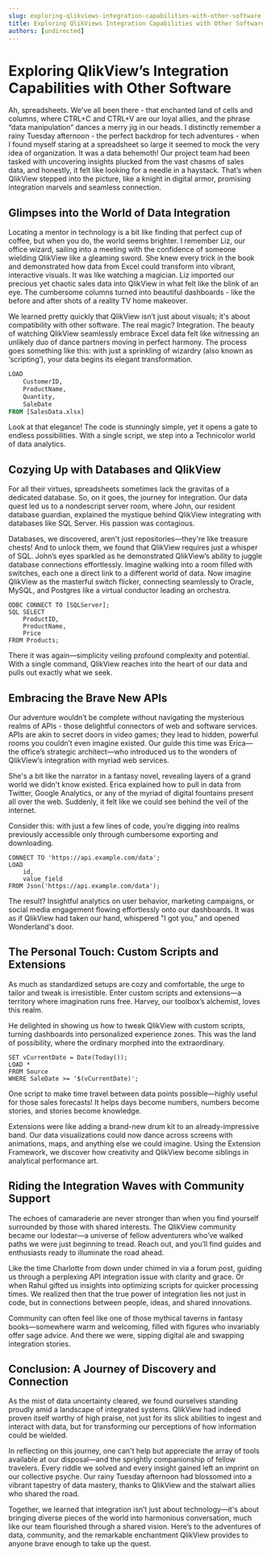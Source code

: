 ```yaml
---
slug: exploring-qlikviews-integration-capabilities-with-other-software
title: Exploring QlikViews Integration Capabilities with Other Software
authors: [undirected]
---
```



# Exploring QlikView’s Integration Capabilities with Other Software

Ah, spreadsheets. We've all been there - that enchanted land of cells and columns, where CTRL+C and CTRL+V are our loyal allies, and the phrase “data manipulation” dances a merry jig in our heads. I distinctly remember a rainy Tuesday afternoon - the perfect backdrop for tech adventures - when I found myself staring at a spreadsheet so large it seemed to mock the very idea of organization. It was a data behemoth! Our project team had been tasked with uncovering insights plucked from the vast chasms of sales data, and honestly, it felt like looking for a needle in a haystack. That’s when QlikView stepped into the picture, like a knight in digital armor, promising integration marvels and seamless connection.

## Glimpses into the World of Data Integration

Locating a mentor in technology is a bit like finding that perfect cup of coffee, but when you do, the world seems brighter. I remember Liz, our office wizard, sailing into a meeting with the confidence of someone wielding QlikView like a gleaming sword. She knew every trick in the book and demonstrated how data from Excel could transform into vibrant, interactive visuals. It was like watching a magician. Liz imported our precious yet chaotic sales data into QlikView in what felt like the blink of an eye. The cumbersome columns turned into beautiful dashboards - like the before and after shots of a reality TV home makeover.  

We learned pretty quickly that QlikView isn’t just about visuals; it's about compatibility with other software. The real magic? Integration. The beauty of watching QlikView seamlessly embrace Excel data felt like witnessing an unlikely duo of dance partners moving in perfect harmony. The process goes something like this: with just a sprinkling of wizardry (also known as ‘scripting’), your data begins its elegant transformation.

```sql
LOAD 
    CustomerID,
    ProductName,
    Quantity,
    SaleDate
FROM [SalesData.xlsx]
```

Look at that elegance! The code is stunningly simple, yet it opens a gate to endless possibilities. With a single script, we step into a Technicolor world of data analytics. 

## Cozying Up with Databases and QlikView

For all their virtues, spreadsheets sometimes lack the gravitas of a dedicated database. So, on it goes, the journey for integration. Our data quest led us to a nondescript server room, where John, our resident database guardian, explained the mystique behind QlikView integrating with databases like SQL Server. His passion was contagious. 

Databases, we discovered, aren't just repositories—they're like treasure chests! And to unlock them, we found that QlikView requires just a whisper of SQL. John’s eyes sparkled as he demonstrated QlikView’s ability to juggle database connections effortlessly. Imagine walking into a room filled with switches, each one a direct link to a different world of data. Now imagine QlikView as the masterful switch flicker, connecting seamlessly to Oracle, MySQL, and Postgres like a virtual conductor leading an orchestra.  

```qvs
ODBC CONNECT TO [SQLServer];
SQL SELECT 
    ProductID,
    ProductName,
    Price
FROM Products;
```

There it was again—simplicity veiling profound complexity and potential. With a single command, QlikView reaches into the heart of our data and pulls out exactly what we seek.

## Embracing the Brave New APIs

Our adventure wouldn’t be complete without navigating the mysterious realms of APIs - those delightful connectors of web and software services. APIs are akin to secret doors in video games; they lead to hidden, powerful rooms you couldn’t even imagine existed. Our guide this time was Erica—the office’s strategic architect—who introduced us to the wonders of QlikView’s integration with myriad web services.

She's a bit like the narrator in a fantasy novel, revealing layers of a grand world we didn't know existed. Erica explained how to pull in data from Twitter, Google Analytics, or any of the myriad of digital fountains present all over the web. Suddenly, it felt like we could see behind the veil of the internet.

Consider this: with just a few lines of code, you’re digging into realms previously accessible only through cumbersome exporting and downloading.

```qvs
CONNECT TO 'https://api.example.com/data';
LOAD
    id,
    value_field
FROM Json('https://api.example.com/data');
```

The result? Insightful analytics on user behavior, marketing campaigns, or social media engagement flowing effortlessly onto our dashboards. It was as if QlikView had taken our hand, whispered "I got you," and opened Wonderland's door.

## The Personal Touch: Custom Scripts and Extensions

As much as standardized setups are cozy and comfortable, the urge to tailor and tweak is irresistible. Enter custom scripts and extensions—a territory where imagination runs free. Harvey, our toolbox’s alchemist, loves this realm.

He delighted in showing us how to tweak QlikView with custom scripts, turning dashboards into personalized experience zones. This was the land of possibility, where the ordinary morphed into the extraordinary.

```qvs
SET vCurrentDate = Date(Today());
LOAD *
FROM Source
WHERE SaleDate >= '$(vCurrentDate)';
```

One script to make time travel between data points possible—highly useful for those sales forecasts! It helps days become numbers, numbers become stories, and stories become knowledge.

Extensions were like adding a brand-new drum kit to an already-impressive band. Our data visualizations could now dance across screens with animations, maps, and anything else we could imagine. Using the Extension Framework, we discover how creativity and QlikView become siblings in analytical performance art.

## Riding the Integration Waves with Community Support

The echoes of camaraderie are never stronger than when you find yourself surrounded by those with shared interests. The QlikView community became our lodestar—a universe of fellow adventurers who’ve walked paths we were just beginning to tread. Reach out, and you’ll find guides and enthusiasts ready to illuminate the road ahead. 

Like the time Charlotte from down under chimed in via a forum post, guiding us through a perplexing API integration issue with clarity and grace. Or when Rahul gifted us insights into optimizing scripts for quicker processing times. We realized then that the true power of integration lies not just in code, but in connections between people, ideas, and shared innovations. 

Community can often feel like one of those mythical taverns in fantasy books—somewhere warm and welcoming, filled with figures who invariably offer sage advice. And there we were, sipping digital ale and swapping integration stories.

## Conclusion: A Journey of Discovery and Connection

As the mist of data uncertainty cleared, we found ourselves standing proudly amid a landscape of integrated systems. QlikView had indeed proven itself worthy of high praise, not just for its slick abilities to ingest and interact with data, but for transforming our perceptions of how information could be wielded. 

In reflecting on this journey, one can't help but appreciate the array of tools available at our disposal—and the sprightly companionship of fellow travelers. Every riddle we solved and every insight gained left an imprint on our collective psyche. Our rainy Tuesday afternoon had blossomed into a vibrant tapestry of data mastery, thanks to QlikView and the stalwart allies who shared the road.

Together, we learned that integration isn’t just about technology—it's about bringing diverse pieces of the world into harmonious conversation, much like our team flourished through a shared vision. Here’s to the adventures of data, community, and the remarkable enchantment QlikView provides to anyone brave enough to take up the quest.